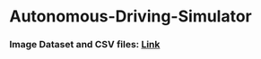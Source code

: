 # Autonomous-Driving-Simulator

### Image Dataset and CSV files: [Link](https://github.com/rslim087a/track)
